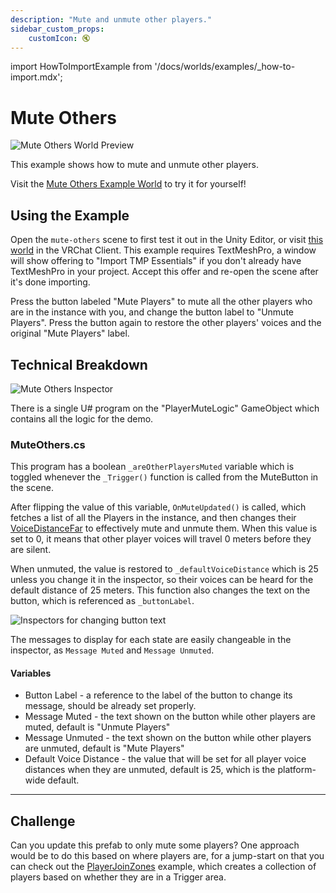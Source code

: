 ```yaml
---
description: "Mute and unmute other players."
sidebar_custom_props:
    customIcon: 🔇
---
```

import HowToImportExample from '/docs/worlds/examples/_how-to-import.mdx';

# Mute Others

![Mute Others World Preview](/img/worlds/examples/mute-others.jpg)

This example shows how to mute and unmute other players.

Visit the [Mute Others Example World](https://vrchat.com/home/world/wrld_6b2ed4f1-09be-4dee-91b2-fc49e12ecb88) to try it for yourself!

## Using the Example

Open the `mute-others` scene to first test it out in the Unity Editor, or visit [this world](https://vrchat.com/home/world/wrld_6b2ed4f1-09be-4dee-91b2-fc49e12ecb88) in the VRChat Client.
This example requires TextMeshPro, a window will show offering to "Import TMP Essentials" if you don't already have TextMeshPro in your project. Accept this offer and re-open the scene after it's done importing.

Press the button labeled "Mute Players" to mute all the other players who are in the instance with you, and change the button label to "Unmute Players". Press the button again to restore the other players' voices and the original "Mute Players" label.

<HowToImportExample/>

## Technical Breakdown

![Mute Others Inspector](/img/worlds/examples/mute-others-inspector.png)

There is a single U# program on the "PlayerMuteLogic" GameObject which contains all the logic for the demo.

### MuteOthers.cs

This program has a boolean `_areOtherPlayersMuted` variable which is toggled whenever the `_Trigger()` function is called from the MuteButton in the scene.

After flipping the value of this variable, `OnMuteUpdated()` is called, which fetches a list of all the Players in the instance, and then changes their [VoiceDistanceFar](/worlds/udon/players/player-audio#set-voice-distance-far) to effectively mute and unmute them. When this value is set to 0, it means that other player voices will travel 0 meters before they are silent. 

When unmuted, the value is restored to `_defaultVoiceDistance` which is 25 unless you change it in the inspector, so their voices can be heard for the default distance of 25 meters.
This function also changes the text on the button, which is referenced as `_buttonLabel`.

![Inspectors for changing button text](/img/worlds/examples/mute-others-inspector-2.png)

The messages to display for each state are easily changeable in the inspector, as `Message Muted` and `Message Unmuted`.

#### Variables
* Button Label - a reference to the label of the button to change its message, should be already set properly.
* Message Muted - the text shown on the button while other players are muted, default is "Unmute Players"
* Message Unmuted - the text shown on the button while other players are unmuted, default is "Mute Players"
* Default Voice Distance - the value that will be set for all player voice distances when they are unmuted, default is 25, which is the platform-wide default.

---

## Challenge

Can you update this prefab to only mute some players? One approach would be to do this based on where players are, for a jump-start on that you can check out the [PlayerJoinZones](/worlds/examples/player-join-zones) example, which creates a collection of players based on whether they are in a Trigger area.